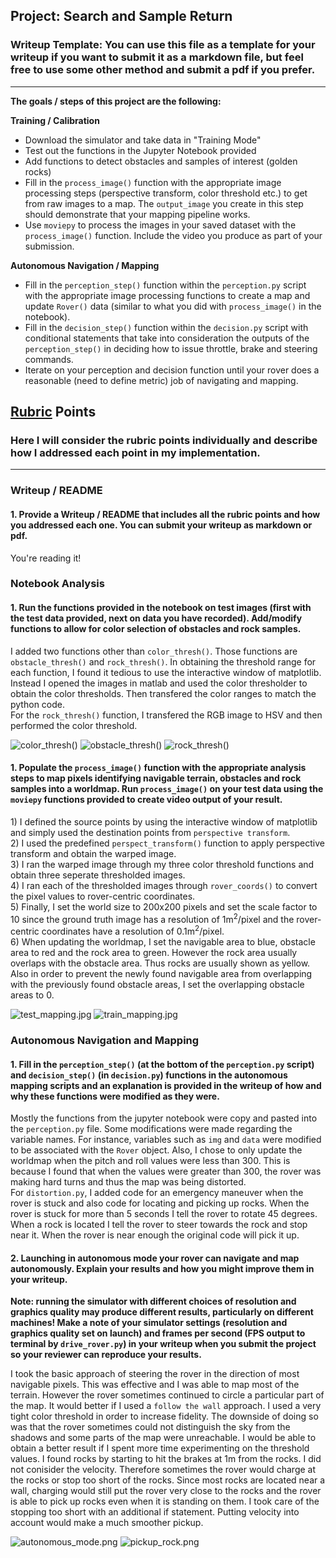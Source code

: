 ## Project: Search and Sample Return
### Writeup Template: You can use this file as a template for your writeup if you want to submit it as a markdown file, but feel free to use some other method and submit a pdf if you prefer.

---


**The goals / steps of this project are the following:**  

**Training / Calibration**  

* Download the simulator and take data in "Training Mode"
* Test out the functions in the Jupyter Notebook provided
* Add functions to detect obstacles and samples of interest (golden rocks)
* Fill in the `process_image()` function with the appropriate image processing steps (perspective transform, color threshold etc.) to get from raw images to a map.  The `output_image` you create in this step should demonstrate that your mapping pipeline works.
* Use `moviepy` to process the images in your saved dataset with the `process_image()` function.  Include the video you produce as part of your submission.

**Autonomous Navigation / Mapping**

* Fill in the `perception_step()` function within the `perception.py` script with the appropriate image processing functions to create a map and update `Rover()` data (similar to what you did with `process_image()` in the notebook). 
* Fill in the `decision_step()` function within the `decision.py` script with conditional statements that take into consideration the outputs of the `perception_step()` in deciding how to issue throttle, brake and steering commands. 
* Iterate on your perception and decision function until your rover does a reasonable (need to define metric) job of navigating and mapping.  

[//]: # (Image References)

[image1]: ./output/color_threshed.jpg
[image2]: ./output/obstacle_threshed.jpg
[image3]: ./output/rock_threshed.jpg
[image4]: ./output/test_mapping.jpg
[image5]: ./output/train_mapping.jpg
[image6]: ./output/autonomous_mode.png
[image7]: ./output/pickup_rock.png

## [Rubric](https://review.udacity.com/#!/rubrics/916/view) Points
### Here I will consider the rubric points individually and describe how I addressed each point in my implementation.  

---
### Writeup / README

#### 1. Provide a Writeup / README that includes all the rubric points and how you addressed each one.  You can submit your writeup as markdown or pdf.  

You're reading it!

### Notebook Analysis
#### 1. Run the functions provided in the notebook on test images (first with the test data provided, next on data you have recorded). Add/modify functions to allow for color selection of obstacles and rock samples.
I added two functions other than `color_thresh()`. Those functions are `obstacle_thresh()` and `rock_thresh()`. In obtaining the threshold range for each function, I found it tedious to use the interactive window of matplotlib. Instead I opened the images in matlab and used the color thresholder to obtain the color thresholds. Then transfered the color ranges to match the python code.  
For the `rock_thresh()` function, I transfered the RGB image to HSV and then performed the color threshold. 

![color_thresh()][image1]
![obstacle_thresh()][image2]
![rock_thresh()][image3]

#### 1. Populate the `process_image()` function with the appropriate analysis steps to map pixels identifying navigable terrain, obstacles and rock samples into a worldmap.  Run `process_image()` on your test data using the `moviepy` functions provided to create video output of your result. 
1\) I defined the source points by using the interactive window of matplotlib and simply used the destination points from `perspective transform`.  
2\) I used the predefined `perspect_transform()` function to apply perspective transform and obtain the warped image.  
3\) I ran the warped image through my three color threshold functions and obtain three seperate thresholded images.  
4\) I ran each of the thresholded images through `rover_coords()` to convert the pixel values to rover-centric coordinates.  
5\) Finally, I set the world size to 200x200 pixels and set the scale factor to 10 since the ground truth image has a resolution of 1m<sup>2</sup>/pixel and the rover-centric coordinates have a resolution of 0.1m<sup>2</sup>/pixel.  
6\) When updating the worldmap, I set the navigable area to blue, obstacle area to red and the rock area to green. However the rock area usually overlaps with the obstacle area. Thus rocks are usually shown as yellow. Also in order to prevent the newly found navigable area from overlapping with the previously found obstacle areas, I set the overlapping obstacle areas to 0.

![test_mapping.jpg][image4]
![train_mapping.jpg][image5]

### Autonomous Navigation and Mapping

#### 1. Fill in the `perception_step()` (at the bottom of the `perception.py` script) and `decision_step()` (in `decision.py`) functions in the autonomous mapping scripts and an explanation is provided in the writeup of how and why these functions were modified as they were.
Mostly the functions from the jupyter notebook were copy and pasted into the `perception.py` file. Some modifications were made regarding the variable names. For instance, variables such as `img` and `data` were modified to be associated with the `Rover` object. Also, I chose to only update the worldmap when the pitch and roll values were less than 300. This is because I found that when the values were greater than 300, the rover was making hard turns and thus the map was being distorted.  
For `distortion.py`, I added code for an emergency maneuver when the rover is stuck and also code for locating and picking up rocks. When the rover is stuck for more than 5 seconds I tell the rover to rotate 45 degrees. When a rock is located I tell the rover to steer towards the rock and stop near it. When the rover is near enough the original code will pick it up.

#### 2. Launching in autonomous mode your rover can navigate and map autonomously.  Explain your results and how you might improve them in your writeup.  

**Note: running the simulator with different choices of resolution and graphics quality may produce different results, particularly on different machines!  Make a note of your simulator settings (resolution and graphics quality set on launch) and frames per second (FPS output to terminal by `drive_rover.py`) in your writeup when you submit the project so your reviewer can reproduce your results.**

I took the basic approach of steering the rover in the direction of most navigable pixels. This was effective and I was able to map most of the terrain. However the rover sometimes continued to circle a particular part of the map. It would better if I used a `follow the wall` approach. I used a very tight color threshold in order to increase fidelity. The downside of doing so was that the rover sometimes could not distinguish the sky from the shadows and some parts of the map were unreachable. I would be able to obtain a better result if I spent more time experimenting on the threshold values. I found rocks by starting to hit the brakes at 1m from the rocks. I did not conisider the velocity. Therefore sometimes the rover would charge at the rocks or stop too short of the rocks. Since most rocks are located near a wall, charging would still put the rover very close to the rocks and the rover is able to pick up rocks even when it is standing on them. I took care of the stopping too short with an additional if statement. Putting velocity into account would make a much smoother pickup.

![autonomous_mode.png][image6]
![pickup_rock.png][image7]



